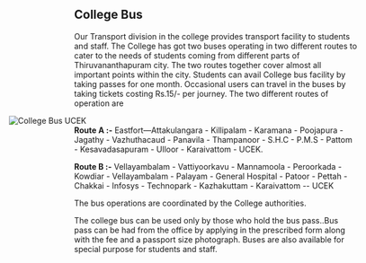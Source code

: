 <h2>College Bus</h2>
<p>Our Transport division in the college provides transport facility to students and staff. The College has got two buses operating in two different routes to cater to the needs of students coming from different parts of Thiruvananthapuram city. The two routes together cover almost all important points within the city. Students can avail College bus facility by taking passes for one month. Occasional users can travel in the buses by taking tickets costing Rs.15/- per journey. The two different routes of operation are</p> <div style="width:620px; float:right; margin-left:20px;"><img alt="College Bus UCEK" src="images/college-bus.jpg" style="border-radius:2%; "/></div>
<p><strong>Route A :-</strong> Eastfort—Attakulangara - Killipalam - Karamana - Poojapura - Jagathy - Vazhuthacaud - Panavila - Thampanoor - S.H.C - P.M.S - Pattom - Kesavadasapuram - Ulloor - Karaivattom - UCEK.  </p>
<p><strong>Route B :-</strong> Vellayambalam - Vattiyoorkavu - Mannamoola - Peroorkada - Kowdiar - Vellayambalam - Palayam - General Hospital - Patoor - Pettah - Chakkai - Infosys - Technopark - Kazhakuttam - Karaivattom -- UCEK</p>
<p>The bus operations are coordinated by the College authorities.</p>
<p>The college bus can be used only by those who hold the bus pass..Bus pass can be had from the office by applying in the prescribed form along with the fee and a passport size photograph. Buses are also available for special purpose for students and staff.</p>
</div>